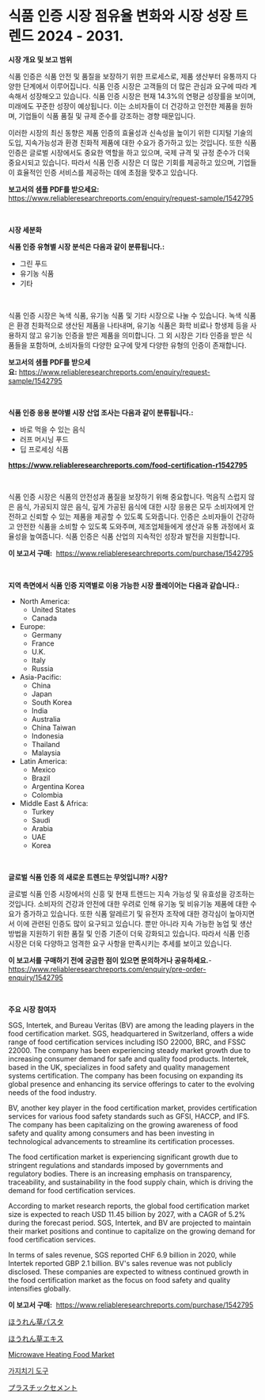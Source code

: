 <p><h1>식품 인증 시장 점유율 변화와 시장 성장 트렌드 2024 - 2031.</h1></p><p><strong>시장 개요 및 보고 범위</strong></p>
<p><p>식품 인증은 식품 안전 및 품질을 보장하기 위한 프로세스로, 제품 생산부터 유통까지 다양한 단계에서 이루어집니다. 식품 인증 시장은 고객들의 더 많은 관심과 요구에 따라 계속해서 성장해오고 있습니다. 식품 인증 시장은 현재 14.3%의 연평균 성장률을 보이며, 미래에도 꾸준한 성장이 예상됩니다. 이는 소비자들이 더 건강하고 안전한 제품을 원하며, 기업들이 식품 품질 및 규제 준수를 강조하는 경향 때문입니다.</p><p>이러한 시장의 최신 동향은 제품 인증의 효율성과 신속성을 높이기 위한 디지털 기술의 도입, 지속가능성과 환경 친화적 제품에 대한 수요가 증가하고 있는 것입니다. 또한 식품 인증은 글로벌 시장에서도 중요한 역할을 하고 있으며, 국제 규격 및 규정 준수가 더욱 중요시되고 있습니다. 따라서 식품 인증 시장은 더 많은 기회를 제공하고 있으며, 기업들이 효율적인 인증 서비스를 제공하는 데에 초점을 맞추고 있습니다.</p></p>
<p><strong>보고서의 샘플 PDF를 받으세요:</strong> <a href="https://www.reliableresearchreports.com/enquiry/request-sample/1542795">https://www.reliableresearchreports.com/enquiry/request-sample/1542795</a></p>
<p>&nbsp;</p>
<p><strong>시장 세분화</strong></p>
<p><strong>식품 인증 유형별 시장 분석은 다음과 같이 분류됩니다.:</strong></p>
<p><ul><li>그린 푸드</li><li>유기농 식품</li><li>기타</li></ul></p>
<p>&nbsp;</p>
<p><p>식품 인증 시장은 녹색 식품, 유기농 식품 및 기타 시장으로 나눌 수 있습니다. 녹색 식품은 환경 친화적으로 생산된 제품을 나타내며, 유기농 식품은 화학 비료나 항생제 등을 사용하지 않고 유기농 인증을 받은 제품을 의미합니다. 그 외 시장은 기타 인증을 받은 식품들을 포함하며, 소비자들의 다양한 요구에 맞게 다양한 유형의 인증이 존재합니다.</p></p>
<p><strong>보고서의 샘플 PDF를 받으세요:</strong>&nbsp;<a href="https://www.reliableresearchreports.com/enquiry/request-sample/1542795">https://www.reliableresearchreports.com/enquiry/request-sample/1542795</a></p>
<p>&nbsp;</p>
<p><strong> 식품 인증 응용 분야별 시장 산업 조사는 다음과 같이 분류됩니다.:</strong></p>
<p><ul><li>바로 먹을 수 있는 음식</li><li>러프 머시닝 푸드</li><li>딥 프로세싱 식품</li></ul></p>
<p><strong><a href="https://www.reliableresearchreports.com/food-certification-r1542795">https://www.reliableresearchreports.com/food-certification-r1542795</a></strong></p>
<p>&nbsp;</p>
<p><p>식품 인증 시장은 식품의 안전성과 품질을 보장하기 위해 중요합니다. 먹음직 스럽지 않은 음식, 가공되지 않은 음식, 깊게 가공된 음식에 대한 시장 응용은 모두 소비자에게 안전하고 신뢰할 수 있는 제품을 제공할 수 있도록 도와줍니다. 인증은 소비자들이 건강하고 안전한 식품을 소비할 수 있도록 도와주며, 제조업체들에게 생산과 유통 과정에서 효율성을 높여줍니다.  식품 인증은 식품 산업의 지속적인 성장과 발전을 지원합니다.</p></p>
<p><strong>이 보고서 구매:</strong>&nbsp; <a href="https://www.reliableresearchreports.com/purchase/1542795">https://www.reliableresearchreports.com/purchase/1542795</a></p>
<p>&nbsp;</p>
<p><strong>지역 측면에서 식품 인증 지역별로 이용 가능한 시장 플레이어는 다음과 같습니다.:</strong></p>
<p><ul>
    <li>
        North America:
        <ul>
            <li>United States</li>
            <li>Canada</li>
        </ul>
    </li>
    <li>
        Europe:
        <ul>
            <li>Germany</li>
            <li>France</li>
            <li>U.K.</li>
            <li>Italy</li>
            <li>Russia</li>
        </ul>
    </li>
    <li>
        Asia-Pacific:
        <ul>
            <li>China</li>
            <li>Japan</li>
            <li>South Korea</li>
            <li>India</li>
            <li>Australia</li>
            <li>China Taiwan</li>
            <li>Indonesia</li>
            <li>Thailand</li>
            <li>Malaysia</li>
        </ul>
    </li>
    <li>
        Latin America:
        <ul>
            <li>Mexico</li>
            <li>Brazil</li>
            <li>Argentina Korea</li>
            <li>Colombia</li>
        </ul>
    </li>
    <li>
        Middle East & Africa:
        <ul>
            <li>Turkey</li>
            <li>Saudi</li>
            <li>Arabia</li>
            <li>UAE</li>
            <li>Korea</li>
        </ul>
    </li>
    </ul></p>
<p>&nbsp;</p>
<p><strong>글로벌 식품 인증 의 새로운 트렌드는 무엇입니까? 시장?</strong></p>
<p><p>글로벌 식품 인증 시장에서의 신흥 및 현재 트렌드는 지속 가능성 및 유효성을 강조하는 것입니다. 소비자의 건강과 안전에 대한 우려로 인해 유기농 및 비유기농 제품에 대한 수요가 증가하고 있습니다. 또한 식품 알레르기 및 유전자 조작에 대한 경각심이 높아지면서 이에 관련된 인증도 많이 요구되고 있습니다. 뿐만 아니라 지속 가능한 농업 및 생산 방법을 지원하기 위한 품질 및 인증 기준이 더욱 강화되고 있습니다. 따라서 식품 인증 시장은 더욱 다양하고 엄격한 요구 사항을 만족시키는 추세를 보이고 있습니다.</p></p>
<p><strong>이 보고서를 구매하기 전에 궁금한 점이 있으면 문의하거나 공유하세요.</strong>- <a href="https://www.reliableresearchreports.com/enquiry/pre-order-enquiry/1542795">https://www.reliableresearchreports.com/enquiry/pre-order-enquiry/1542795</a></p>
<p>&nbsp;</p>
<p><strong>주요 시장 참여자</strong></p>
<p><p>SGS, Intertek, and Bureau Veritas (BV) are among the leading players in the food certification market. SGS, headquartered in Switzerland, offers a wide range of food certification services including ISO 22000, BRC, and FSSC 22000. The company has been experiencing steady market growth due to increasing consumer demand for safe and quality food products. Intertek, based in the UK, specializes in food safety and quality management systems certification. The company has been focusing on expanding its global presence and enhancing its service offerings to cater to the evolving needs of the food industry. </p><p>BV, another key player in the food certification market, provides certification services for various food safety standards such as GFSI, HACCP, and IFS. The company has been capitalizing on the growing awareness of food safety and quality among consumers and has been investing in technological advancements to streamline its certification processes.</p><p>The food certification market is experiencing significant growth due to stringent regulations and standards imposed by governments and regulatory bodies. There is an increasing emphasis on transparency, traceability, and sustainability in the food supply chain, which is driving the demand for food certification services.</p><p>According to market research reports, the global food certification market size is expected to reach USD 11.45 billion by 2027, with a CAGR of 5.2% during the forecast period. SGS, Intertek, and BV are projected to maintain their market positions and continue to capitalize on the growing demand for food certification services.</p><p>In terms of sales revenue, SGS reported CHF 6.9 billion in 2020, while Intertek reported GBP 2.1 billion. BV's sales revenue was not publicly disclosed. These companies are expected to witness continued growth in the food certification market as the focus on food safety and quality intensifies globally.</p></p>
<p><strong>이 보고서 구매:</strong>&nbsp;&nbsp;<a href="https://www.reliableresearchreports.com/purchase/1542795">https://www.reliableresearchreports.com/purchase/1542795</a></p>
<p><p><a href="https://github.com/lababdou/Market-Research-Report-List-3/blob/main/186163518080.md">ほうれん草パスタ</a></p><p><a href="https://github.com/DonaldShaw1965/Market-Research-Report-List-1/blob/main/973640618079.md">ほうれん草エキス</a></p><p><a href="https://github.com/gamblestampleyjenny50m5sl6/Market-Research-Report-List-2/blob/main/microwave-heating-food-market.md">Microwave Heating Food Market</a></p><p><a href="https://github.com/laholand/Market-Research-Report-List-3/blob/main/804943616355.md">가지치기 도구</a></p><p><a href="https://medium.com/@lucasrandall2020/%E3%83%97%E3%83%A9%E3%82%B9%E3%83%81%E3%83%83%E3%82%AF%E3%82%BB%E3%83%A1%E3%83%B3%E3%83%88%E5%B8%82%E5%A0%B4%E3%81%AE%E8%A6%8F%E6%A8%A1-cagr-%E3%83%88%E3%83%AC%E3%83%B3%E3%83%89-2024-2030-90c4ac9bfd66">プラスチックセメント</a></p></p>